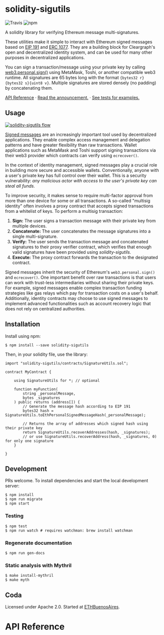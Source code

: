 # solidity-sigutils

![Travis](https://img.shields.io/travis/dsys/solidity-sigutils.svg) 
![npm](https://img.shields.io/npm/v/solidity-sigutils.svg)

A solidity library for verifying Ethereum message multi-signatures.

These utilities make it simple to interact with Ethereum signed messages based on [EIP 191](https://github.com/ethereum/EIPs/issues/191) and [ERC 1077](https://github.com/ethereum/EIPs/pull/1077). They are a building block for Cleargraph's open and decentralized identity system, and can be used for many other purposes in decentralized applications.

You can sign a transaction/message using your private key by calling [web3.personal.sign()](https://web3js.readthedocs.io/en/1.0/web3-eth-personal.html) using MetaMask, Toshi, or another compatible web3 runtime. All signatures are 65 bytes long with the format `{bytes32 r}{bytes32 s}{uint8 v}`. Multiple signatures are stored densely (no padding) by concatenating them.

[API Reference](#api-reference) &middot; [Read the announcement.](https://medium.com/dsys/now-open-source-friendly-multi-signatures-for-ethereum-d75ca5a0dc5c) &middot; [See tests for examples.](https://github.com/dsys/solidity-sigutils/blob/master/test/TestSignatureUtils.sol)

## Usage

[![solidity-sigutils flow](https://raw.githubusercontent.com/dsys/solidity-sigutils/master/resources/diagram.png)](#working-with-ethereum-signed-messages)

[Signed messages](https://medium.com/@angellopozo/ethereum-signing-and-validating-13a2d7cb0ee3) are an increasingly important tool used by decentralized applications. They enable complex access management and delegation patterns and have greater flexibility than raw transactions. Wallet applications such as MetaMask and Toshi support signing transactions via their web3 provider which contracts can verify using `ecrecover()`.

In the context of identity management, signed messages play a crucial role in building more secure and accessible wallets. Conventionally, anyone with a user's private key has full control over their wallet. This is a security vulnerability: *any malicious actor with access to the user's private key can steal all funds.*

To improve security, it makes sense to require multi-factor approval from more than one device for some or all transactions. A so-called "multisig identity" often involves a proxy contract that accepts signed transactions from a whitelist of keys. To perform a multisig transaction:

1. **Sign:** The user signs a transaction message with their private key from multiple devices.
2. **Concatenate:** The user concatenates the message signatures into a single multi-signature.
3. **Verify:** The user sends the transaction message and concatenated signatures to their proxy verifier contract, which verifies that enough valid signatures have been provided using *solidity-sigutils*.
4. **Execute:** The proxy contract forwards the transaction to the designated contract.

Signed messages inherit the security of Ethereum's `web3.personal.sign()` and `ecrecover()`. One important benefit over raw transactions is that users can work with trust-less intermediaries without sharing their private keys. For example, signed messages enable complex transaction funding strategies like gas relays which pay for transaction costs on a user's behalf. Additionally, identity contracts may choose to use signed messages to implement advanced functionalities such as account recovery logic that does not rely on centralized authorities.

## Installation

Install using npm:

    $ npm install --save solidity-sigutils

Then, in your solidity file, use the library:

```solidity
import "solidity-sigutils/contracts/SignatureUtils.sol";

contract MyContract {

    using SignatureUtils for *; // optional

    function myFunction(
        string _personalMessage,
        bytes _signatures
    ) public returns (address[]) {
        // Generate the message hash according to EIP 191
        bytes32 hash = SignatureUtils.toEthPersonalSignedMessageHash(_personalMessage);

        // Returns the array of addresses which signed hash using their private key
        return SignatureUtils.recoverAddresses(hash, _signatures);
        // or use SignatureUtils.recoverAddress(hash, _signatures, 0) for only one signature
    }

}
```

## Development

PRs welcome. To install dependencies and start the local development server:

    $ npm install
    $ npm run migrate
    $ npm start

### Testing

    $ npm test
    $ npm run watch # requires watchman: brew install watchman

### Regenerate documentation

    $ npm run gen-docs

### Static analysis with Mythril

    $ make install-mythril
    $ make myth

## Coda

Licensed under Apache 2.0. Started at [ETHBuenosAires](https://ethbuenosaires.com/).

# API Reference
